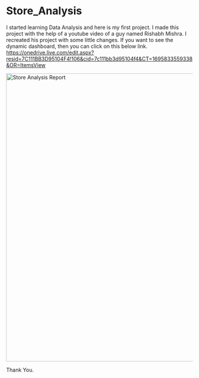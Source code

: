 # Store_Analysis
I started learning Data Analysis and here is my first project. 
I made this project with the help of a youtube video of a guy named Rishabh Mishra. I recreated his project with some little changes.
If you want to see the dynamic dashboard, then you can click on this below link.
https://onedrive.live.com/edit.aspx?resid=7C111BB3D95104F4!106&cid=7c111bb3d95104f4&CT=1695833559338&OR=ItemsView

<img width="778" alt="Store Analysis Report" src="https://github.com/ankitaroy88/Store_Analysis/assets/145900029/824d2419-e3a1-49b0-b952-1026785b55f9">

Thank You.


